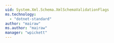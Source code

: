 ```yaml
---
uid: System.Xml.Schema.XmlSchemaValidationFlags
ms.technology: 
  - "dotnet-standard"
author: "mairaw"
ms.author: "mairaw"
manager: "wpickett"
---
```

